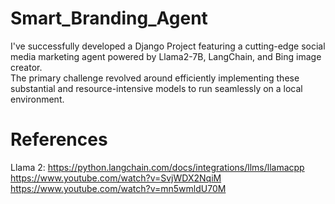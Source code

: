 # Smart_Branding_Agent
I've successfully developed a Django Project featuring a cutting-edge social media marketing agent powered by Llama2-7B, LangChain, and Bing image creator.<br> The primary challenge revolved around efficiently implementing these substantial and resource-intensive models to run seamlessly on a local environment.

# References
Llama 2: https://python.langchain.com/docs/integrations/llms/llamacpp<br>
https://www.youtube.com/watch?v=SvjWDX2NqiM<br>
https://www.youtube.com/watch?v=mn5wmldU70M<br>

